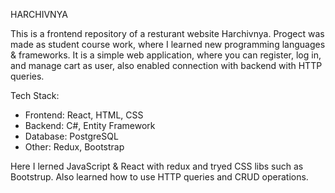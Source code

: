 HARCHIVNYA

This is a frontend repository of a resturant website Harchivnya. Progect was made as student course work, where I learned new programming languages & frameworks.
It is a simple web application, where you can register, log in, and manage cart as user, also enabled connection with backend with HTTP queries.

Tech Stack:
- Frontend: React, HTML, CSS
- Backend: C#, Entity Framework
- Database: PostgreSQL
- Other: Redux, Bootstrap

Here I lerned JavaScript & React with redux and tryed CSS libs such as Bootstrup.
Also learned how to use HTTP queries and CRUD operations.
